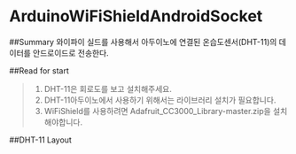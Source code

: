# ArduinoWiFiShieldAndroidSocket
##Summary
와이파이 실드를 사용해서 아두이노에 연결된 온습도센서(DHT-11)의 데이터를 안드로이드로 전송한다.

##Read for start
>1. DHT-11은 회로도를 보고 설치해주세요.
>2. DHT-11아두이노에서 사용하기 위해서는 라이브러리 설치가 필요합니다.
>3. WiFiShield를 사용하려면 Adafruit_CC3000_Library-master.zip을 설치해야합니다.

##DHT-11 Layout


